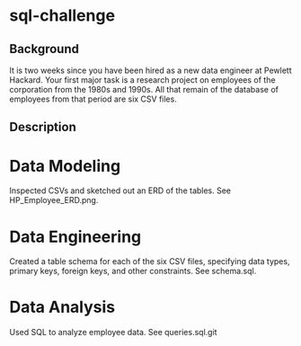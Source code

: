 # sql-challenge

## Background
It is two weeks since you have been hired as a new data engineer at Pewlett Hackard. Your first major task is a research project on employees of the corporation from the 1980s and 1990s. All that remain of the database of employees from that period are six CSV files.

## Description
# Data Modeling 
Inspected CSVs and sketched out an ERD of the tables. See HP_Employee_ERD.png. 

# Data Engineering 
Created a table schema for each of the six CSV files, specifying data types, primary keys, foreign keys, and other constraints. See schema.sql.

# Data Analysis 
Used SQL to analyze employee data. See queries.sql.git


